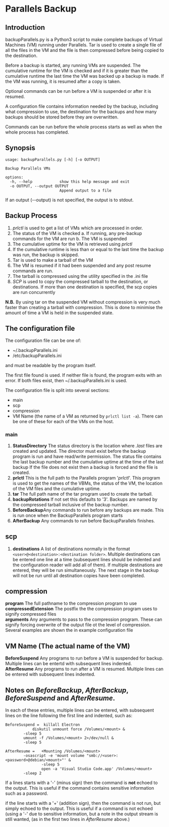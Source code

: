 # Parallels Backup

## Introduction   
backupParallels.py is a Python3 script to make complete backups of Virtual Machines (VM) running under Parallels. Tar is used to create a single file of all the files in the VM and the file is then compressed before being copied to the destination.

Before a backup is started, any running VMs are suspended. The cumulative runtime for the VM is checked and if it is greater than the cumulative runtime the last time the VM was backed up a backup is made. If the VM was running, it is resumed after a copy is taken.

Optional commands can be run before a VM is suspended or after it is resumed.

A configuration file contains information needed by the backup, including what compression to use, the destination for the backups and how many backups should be stored before they are overwritten.

Commands can be run before the whole process starts as well as when the whole process has completed.

## Synopsis
```
usage: backupParallels.py [-h] [-o OUTPUT]

Backup Parallels VMs

options:
  -h, --help            show this help message and exit
  -o OUTPUT, --output OUTPUT
                        Append output to a file
```
If an output (--output) is not specified, the output is to stdout.


## Backup Process   
1. _prlctl_ is used to get a list of VMs which are processed in order.   
2. The status of the VM is checked
  a. If running, any pre-backup commands for the VM are run
  b. The VM is suspended
3. The cumulative uptime for the VM is retrieved using _prlctl_
4. If the cumulative runtime is less than or equal to the last time the backup was run, the backup is skipped.
5. Tar is used to make a tarball of the VM
6. The VM is resumed if it had been suspended and any post resume commands are run.
7. The tarball is compressed using the utility specified in the .ini file
8. _SCP_ is used to copy the compressed tarball to the destination, or destinations. If more than one destination is specified, the scp copies are run concurrently

**N.B.** By using tar on the suspended VM without compression is very much faster than creating a tarball with compression. This is done to minimise the amount of time a VM is held in the suspended state. 

## The configuration file   
The configuration file can be one of:   
* ~/.backupParallels.ini   
* /etc/backupParallels.ini   

and must be readable by the program itself.

The first file found is used. If neither file is found, the program exits with an error. If both files exist, then ~/.backupParallels.ini is used.

The configuration file is split into several sections:
* main
* scp
* compression
* VM Name (the name of a VM as returned by ```prlctl list -a```). There can be one of these for each of the VMs on the host.

### main
1. **StatusDirectory** The status directory is the location where _.last_ files are created and updated. The director must exist before the backup program is run and have read/write permission. The status file contains the last backup number and the cumulative uptime at the time of the last backup If the file does not exist then a backup is forced and the file is created.  
2. **prlctl** This is the full path to the Parallels program '_prlctl_'. This program is used to get the names of the VBMs, the status of the VM, the location of the VM files and the cumulative uptime.  
3. **tar** The full path name of the tar program used to create the tarball.  
4. **backupRotations** If not set this defaults to '3'. Backups are named by the compressed tarball inclusive of the backup number.  
5. **BeforeBackup**Any commands to run before any backups are made. This is run once when the BackupParallels program starts  
6. **AfterBackup** Any commands to run before BackupParallels finishes.  

## scp
1. **destinations** A list of destinations normally in the format ```<user>@<destination>:<destination folder>```. Multiple destinations can be entered one line at a time (subsequent lines should be indented and the configuration reader will add all of them). If multiple destinations are entered, they will be run simultaneously. The next stage in the backup will not be run until all destination copies have been completed.  

## compression
**program** The full pathname to the compression program to use    
**compressedExtension** The postfix the the compression program uses to signify compressed files   
**arguments** Any arguments to pass to the compression program. These can signify forcing overwrite of the output file ot the level of compression. Several examples are shown the in example configuration file  

## VM Name (The actual name of the VM)
**BeforeSuspend** Any programs to run before a VM is suspended for backup. Multiple lines can be entertd with subsequent lines indented.  
**AfterResume** Any programs to run after a VM is resumed. Multiple lines can be entered with subsequent lines indented.  

## Notes on _BeforeBackup_, _AfterBackup_, _BeforeSuspend_ and _AfterResume_.  
In each of these entries, multiple lines can be entered, with subsequent lines on the line following the first line and indented, such as:  
```
BeforeSuspend =  killall Electron
        	diskutil unmount force /Volumes/<mount> &
		-sleep 5
		umount -f /Volumes/<mount> 2>/dev/null &
		-sleep 5

AfterResume =   +Mounting /Volumes/<mount>
		-osascript -e 'mount volume "smb://<user>:<password>@debian/<mount>"' &
                -sleep 5
       	        open -a 'Visual Studio Code.app' /Volumes/<mount>
		-sleep 2
```
If a lines starts with a '-' (minus sign) then the command is **not** echoed to the output. This is useful if the command contains sensitive information such as a password.

if the line starts with a '+' (addition sign), then the command is not run, but simply echoed to the output. This is useful if a command is not echoed (using a '-' due to sensitive information, but a note in the output stream is still wanted, (as in the first two lines in _AfterResume_ above.)
